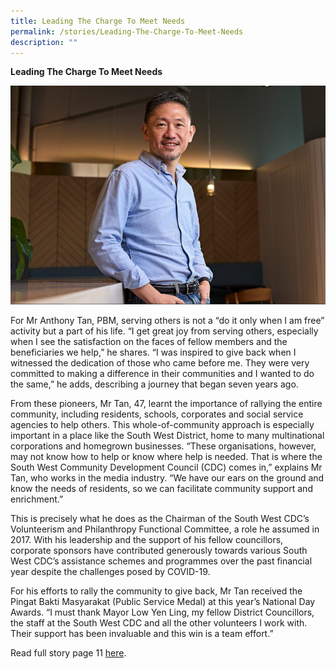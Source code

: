 ```yaml
---
title: Leading The Charge To Meet Needs
permalink: /stories/Leading-The-Charge-To-Meet-Needs
description: ""
---
```

**Leading The Charge To Meet Needs**

![Mr Anthony Tan, PBM](/images/Stories/Anthony.jpg)

For Mr Anthony Tan, PBM, serving others is not a “do it only when I am free” activity but a part of his life. “I get great joy from serving others, especially when I see the satisfaction on the faces of fellow members and the beneficiaries we help,” he shares. “I was inspired to give back when I witnessed the dedication of those who came before me. They were very committed to making a difference in their communities and I wanted to do the same,” he adds, describing a journey that began seven years ago.

From these pioneers, Mr Tan, 47, learnt the importance of rallying the entire community, including residents, schools, corporates and social service agencies to help others. This whole-of-community approach is especially important in a place like the South West District, home to many multinational corporations and homegrown businesses. “These organisations, however, may not know how to help or know where help is needed. That is where the South West Community Development Council (CDC) comes in,” explains Mr Tan, who works in the media industry. “We have our ears on the ground and know the needs of residents, so we can facilitate community support and enrichment.”

This is precisely what he does as the Chairman of the South West CDC’s Volunteerism and Philanthropy Functional Committee, a role he assumed in 2017. With his leadership and the support of his fellow councillors, corporate sponsors have contributed generously towards various South West CDC’s assistance schemes and programmes over the past financial year despite the challenges posed by COVID-19.

For his efforts to rally the community to give back, Mr Tan received the Pingat Bakti Masyarakat (Public Service Medal) at this year’s National Day Awards. “I must thank Mayor Low Yen Ling, my fellow District Councillors, the staff at the South West CDC and all the other volunteers I work with. Their support has been invaluable and this win is a team effort.”

Read full story page 11 [here](https://go.gov.sg/bridge2021-6).